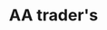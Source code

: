 ---
title: "AA trader's"
url: /karachi/aa-traders-a-block-shershah-village-karachi-karachi-city-sindh-pakistan/
shop: wholesale
---